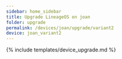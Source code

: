 ```yaml
---
sidebar: home_sidebar
title: Upgrade LineageOS on joan
folder: upgrade
permalink: /devices/joan/upgrade/variant2
device: joan_variant2
---
```

{% include templates/device_upgrade.md %}
